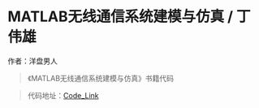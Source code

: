 ﻿# MATLAB无线通信系统建模与仿真 / 丁伟雄

作者：洋盘男人

> 《MATLAB无线通信系统建模与仿真》书籍代码

> 代码地址：[Code_Link](https://github.com/yangpannanren/Book_Code/tree/main/MATLAB无线通信系统建模与仿真)